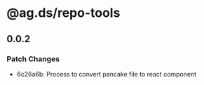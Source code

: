 # @ag.ds/repo-tools

## 0.0.2
### Patch Changes

- 6c26a6b: Process to convert pancake file to react component
